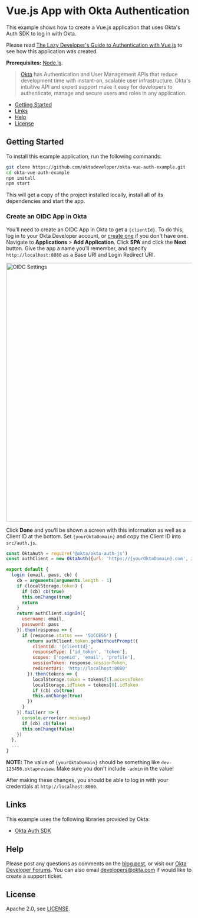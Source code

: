 # Vue.js App with Okta Authentication

This example shows how to create a Vue.js application that uses Okta's Auth SDK to log in with Okta.

Please read [The Lazy Developer's Guide to Authentication with Vue.js](https://developer.okta.com/blog/2017/09/14/lazy-developers-guide-to-auth-with-vue) to see how this application was created.

**Prerequisites:** [Node.js](https://nodejs.org/).

> [Okta](https://developer.okta.com/) has Authentication and User Management APIs that reduce development time with instant-on, scalable user infrastructure. Okta's intuitive API and expert support make it easy for developers to authenticate, manage and secure users and roles in any application.

* [Getting Started](#getting-started)
* [Links](#links)
* [Help](#help)
* [License](#license)

## Getting Started

To install this example application, run the following commands:

```bash
git clone https://github.com/oktadeveloper/okta-vue-auth-example.git
cd okta-vue-auth-example
npm install
npm start
```

This will get a copy of the project installed locally, install all of its dependencies and start the app.

### Create an OIDC App in Okta

You’ll need to create an OIDC App in Okta to get a `{clientId}`. To do this, log in to your Okta Developer account, or [create one](https://developer.okta.com/signup/) if you don't have one.  Navigate to **Applications** > **Add Application**. Click **SPA** and click the **Next** button. Give the app a name you’ll remember, and specify `http://localhost:8080` as a Base URI and Login Redirect URI.

<img src="https://developer.okta.com/assets/blog/vue-auth-sdk/oidc-settings-d4d35063103b8a2f5dff3290a8b7bc6190854f07c78b192019b9ca1143c25e98.png" alt="OIDC Settings" width="700"/>

Click **Done** and you’ll be shown a screen with this information as well as a Client ID at the bottom. Set `{yourOktaDomain}` and copy the Client ID into `src/auth.js`.

```javascript
const OktaAuth = require('@okta/okta-auth-js')
const authClient = new OktaAuth({url: 'https://{yourOktaDomain}.com', issuer: 'default'})

export default {
  login (email, pass, cb) {
    cb = arguments[arguments.length - 1]
    if (localStorage.token) {
      if (cb) cb(true)
      this.onChange(true)
      return
    }
    return authClient.signIn({
      username: email,
      password: pass
    }).then(response => {
      if (response.status === 'SUCCESS') {
        return authClient.token.getWithoutPrompt({
          clientId: '{clientId}',
          responseType: ['id_token', 'token'],
          scopes: ['openid', 'email', 'profile'],
          sessionToken: response.sessionToken,
          redirectUri: 'http://localhost:8080'
        }).then(tokens => {
          localStorage.token = tokens[1].accessToken
          localStorage.idToken = tokens[0].idToken
          if (cb) cb(true)
          this.onChange(true)
        })
      }
    }).fail(err => {
      console.error(err.message)
      if (cb) cb(false)
      this.onChange(false)
    })
  },
  ...
}
```

**NOTE:** The value of `{yourOktaDomain}` should be something like `dev-123456.oktapreview`. Make sure you don't include `-admin` in the value!

After making these changes, you should be able to log in with your credentials at `http://localhost:8080`.

## Links

This example uses the following libraries provided by Okta:

* [Okta Auth SDK](https://github.com/okta/okta-auth-js)

## Help

Please post any questions as comments on the [blog post](https://developer.okta.com/blog/2017/09/14/lazy-developers-guide-to-auth-with-vue), or visit our [Okta Developer Forums](https://devforum.okta.com/). You can also email developers@okta.com if would like to create a support ticket.

## License

Apache 2.0, see [LICENSE](LICENSE).
